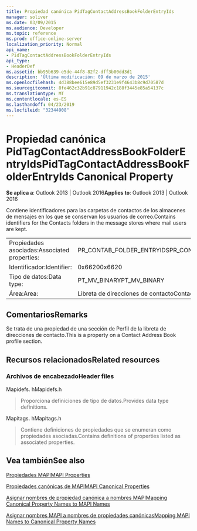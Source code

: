 ```yaml
---
title: Propiedad canónica PidTagContactAddressBookFolderEntryIds
manager: soliver
ms.date: 03/09/2015
ms.audience: Developer
ms.topic: reference
ms.prod: office-online-server
localization_priority: Normal
api_name:
- PidTagContactAddressBookFolderEntryIds
api_type:
- HeaderDef
ms.assetid: bb95b639-e5de-44f8-82f2-dff3b00dd3d1
description: 'Última modificación: 09 de marzo de 2015'
ms.openlocfilehash: 4d388bee615e89d5ef3231e9f4643b8c9d70587d
ms.sourcegitcommit: 8fe462c32b91c87911942c188f3445e85a54137c
ms.translationtype: MT
ms.contentlocale: es-ES
ms.lasthandoff: 04/23/2019
ms.locfileid: "32344908"
---
```

# <a name="pidtagcontactaddressbookfolderentryids-canonical-property"></a><span data-ttu-id="0e6d8-103">Propiedad canónica PidTagContactAddressBookFolderEntryIds</span><span class="sxs-lookup"><span data-stu-id="0e6d8-103">PidTagContactAddressBookFolderEntryIds Canonical Property</span></span>

  
  
<span data-ttu-id="0e6d8-104">**Se aplica a**: Outlook 2013 | Outlook 2016</span><span class="sxs-lookup"><span data-stu-id="0e6d8-104">**Applies to**: Outlook 2013 | Outlook 2016</span></span> 
  
<span data-ttu-id="0e6d8-105">Contiene identificadores para las carpetas de contactos de los almacenes de mensajes en los que se conservan los usuarios de correo.</span><span class="sxs-lookup"><span data-stu-id="0e6d8-105">Contains identifiers for the Contacts folders in the message stores where mail users are kept.</span></span>
  
|||
|:-----|:-----|
|<span data-ttu-id="0e6d8-106">Propiedades asociadas:</span><span class="sxs-lookup"><span data-stu-id="0e6d8-106">Associated properties:</span></span>  <br/> |<span data-ttu-id="0e6d8-107">PR_CONTAB_FOLDER_ENTRYIDS</span><span class="sxs-lookup"><span data-stu-id="0e6d8-107">PR_CONTAB_FOLDER_ENTRYIDS</span></span>  <br/> |
|<span data-ttu-id="0e6d8-108">Identificador:</span><span class="sxs-lookup"><span data-stu-id="0e6d8-108">Identifier:</span></span>  <br/> |<span data-ttu-id="0e6d8-109">0x6620</span><span class="sxs-lookup"><span data-stu-id="0e6d8-109">0x6620</span></span>  <br/> |
|<span data-ttu-id="0e6d8-110">Tipo de datos:</span><span class="sxs-lookup"><span data-stu-id="0e6d8-110">Data type:</span></span>  <br/> |<span data-ttu-id="0e6d8-111">PT_MV_BINARY</span><span class="sxs-lookup"><span data-stu-id="0e6d8-111">PT_MV_BINARY</span></span>  <br/> |
|<span data-ttu-id="0e6d8-112">Área:</span><span class="sxs-lookup"><span data-stu-id="0e6d8-112">Area:</span></span>  <br/> |<span data-ttu-id="0e6d8-113">Libreta de direcciones de contacto</span><span class="sxs-lookup"><span data-stu-id="0e6d8-113">Contact address book</span></span>  <br/> |
   
## <a name="remarks"></a><span data-ttu-id="0e6d8-114">Comentarios</span><span class="sxs-lookup"><span data-stu-id="0e6d8-114">Remarks</span></span>

<span data-ttu-id="0e6d8-115">Se trata de una propiedad de una sección de Perfil de la libreta de direcciones de contacto.</span><span class="sxs-lookup"><span data-stu-id="0e6d8-115">This is a property on a Contact Address Book profile section.</span></span>
  
## <a name="related-resources"></a><span data-ttu-id="0e6d8-116">Recursos relacionados</span><span class="sxs-lookup"><span data-stu-id="0e6d8-116">Related resources</span></span>

### <a name="header-files"></a><span data-ttu-id="0e6d8-117">Archivos de encabezado</span><span class="sxs-lookup"><span data-stu-id="0e6d8-117">Header files</span></span>

<span data-ttu-id="0e6d8-118">Mapidefs. h</span><span class="sxs-lookup"><span data-stu-id="0e6d8-118">Mapidefs.h</span></span>
  
> <span data-ttu-id="0e6d8-119">Proporciona definiciones de tipo de datos.</span><span class="sxs-lookup"><span data-stu-id="0e6d8-119">Provides data type definitions.</span></span>
    
<span data-ttu-id="0e6d8-120">Mapitags. h</span><span class="sxs-lookup"><span data-stu-id="0e6d8-120">Mapitags.h</span></span>
  
> <span data-ttu-id="0e6d8-121">Contiene definiciones de propiedades que se enumeran como propiedades asociadas.</span><span class="sxs-lookup"><span data-stu-id="0e6d8-121">Contains definitions of properties listed as associated properties.</span></span>
    
## <a name="see-also"></a><span data-ttu-id="0e6d8-122">Vea también</span><span class="sxs-lookup"><span data-stu-id="0e6d8-122">See also</span></span>



[<span data-ttu-id="0e6d8-123">Propiedades MAPI</span><span class="sxs-lookup"><span data-stu-id="0e6d8-123">MAPI Properties</span></span>](mapi-properties.md)
  
[<span data-ttu-id="0e6d8-124">Propiedades canónicas de MAPI</span><span class="sxs-lookup"><span data-stu-id="0e6d8-124">MAPI Canonical Properties</span></span>](mapi-canonical-properties.md)
  
[<span data-ttu-id="0e6d8-125">Asignar nombres de propiedad canónica a nombres MAPI</span><span class="sxs-lookup"><span data-stu-id="0e6d8-125">Mapping Canonical Property Names to MAPI Names</span></span>](mapping-canonical-property-names-to-mapi-names.md)
  
[<span data-ttu-id="0e6d8-126">Asignar nombres MAPI a nombres de propiedades canónicas</span><span class="sxs-lookup"><span data-stu-id="0e6d8-126">Mapping MAPI Names to Canonical Property Names</span></span>](mapping-mapi-names-to-canonical-property-names.md)

